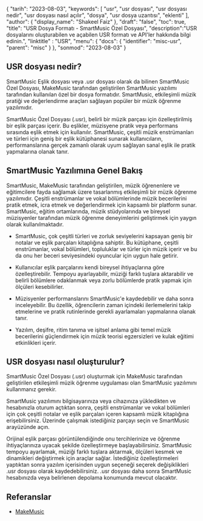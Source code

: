 {
"tarih": "2023-08-03",
  "keywords": [
"usr",
"usr dosyası",
"usr dosyası nedir",
"usr dosyası nasıl açılır",
"dosya",
"usr dosya uzantısı",
"eklenti"
],
  "author": {
"display_name": "Shakeel Faiz"
},
"draft": "false",
"toc": true,
"title": "USR Dosya Formatı - SmartMusic Özel Dosyası",
  "description":"USR dosyalarını oluşturabilen ve açabilen USR formatı ve API'ler hakkında bilgi edinin.",
"linktitle" : "USR",
  "menu": {
    "docs": {
      "identifier": "misc-usr",
      "parent": "misc"
}
},
"sonmod": "2023-08-03"
}

## USR dosyası nedir?

SmartMusic Eşlik dosyası veya .usr dosyası olarak da bilinen SmartMusic Özel Dosyası, MakeMusic tarafından geliştirilen SmartMusic yazılımı tarafından kullanılan özel bir dosya formatıdır. SmartMusic, etkileşimli müzik pratiği ve değerlendirme araçları sağlayan popüler bir müzik öğrenme yazılımıdır.

SmartMusic Özel Dosyası (.usr), belirli bir müzik parçası için özelleştirilmiş bir eşlik parçası içerir. Bu eşlikler, müzisyene pratik veya performans sırasında eşlik etmek için kullanılır. SmartMusic, çeşitli müzik enstrümanları ve türleri için geniş bir eşlik kütüphanesi sunarak kullanıcıların, performanslarına gerçek zamanlı olarak uyum sağlayan sanal eşlik ile pratik yapmalarına olanak tanır.

## SmartMusic Yazılımına Genel Bakış

SmartMusic, MakeMusic tarafından geliştirilen, müzik öğrenenlere ve eğitimcilere fayda sağlamak üzere tasarlanmış etkileşimli bir müzik öğrenme yazılımıdır. Çeşitli enstrümanlar ve vokal bölümlerinde müzik becerilerini pratik etmek, icra etmek ve değerlendirmek için kapsamlı bir platform sunar. SmartMusic, eğitim ortamlarında, müzik stüdyolarında ve bireysel müzisyenler tarafından müzik öğrenme deneyimlerini geliştirmek için yaygın olarak kullanılmaktadır.

- SmartMusic, çok çeşitli türleri ve zorluk seviyelerini kapsayan geniş bir notalar ve eşlik parçaları kitaplığına sahiptir. Bu kütüphane, çeşitli enstrümanlar, vokal bölümleri, topluluklar ve türler için müzik içerir ve bu da onu her beceri seviyesindeki oyuncular için uygun hale getirir.

- Kullanıcılar eşlik parçalarını kendi bireysel ihtiyaçlarına göre özelleştirebilir. Tempoyu ayarlayabilir, müziği farklı tuşlara aktarabilir ve belirli bölümlere odaklanmak veya zorlu bölümlerde pratik yapmak için ölçüleri kesebilirler.

- Müzisyenler performanslarını SmartMusic'e kaydedebilir ve daha sonra inceleyebilir. Bu özellik, öğrencilerin zaman içindeki ilerlemelerini takip etmelerine ve pratik rutinlerinde gerekli ayarlamaları yapmalarına olanak tanır.

- Yazılım, deşifre, ritim tanıma ve işitsel anlama gibi temel müzik becerilerini güçlendirmek için müzik teorisi egzersizleri ve kulak eğitimi etkinlikleri içerir.

## USR dosyası nasıl oluşturulur?

SmartMusic Özel Dosyası (.usr) oluşturmak için MakeMusic tarafından geliştirilen etkileşimli müzik öğrenme uygulaması olan SmartMusic yazılımını kullanmanız gerekir.

SmartMusic yazılımını bilgisayarınıza veya cihazınıza yükledikten ve hesabınızla oturum açtıktan sonra, çeşitli enstrümanlar ve vokal bölümleri için çok çeşitli notalar ve eşlik parçaları içeren kapsamlı müzik kitaplığına erişebilirsiniz. Üzerinde çalışmak istediğiniz parçayı seçin ve SmartMusic arayüzünde açın.

Orijinal eşlik parçası görüntülendiğinde onu tercihlerinize ve öğrenme ihtiyaçlarınıza uyacak şekilde özelleştirmeye başlayabilirsiniz. SmartMusic tempoyu ayarlamak, müziği farklı tuşlara aktarmak, ölçüleri kesmek ve dinamikleri değiştirmek için araçlar sağlar. İstediğiniz özelleştirmeleri yaptıktan sonra yazılım içerisinden uygun seçeneği seçerek değişiklikleri .usr dosyası olarak kaydedebilirsiniz. .usr dosyası daha sonra SmartMusic hesabınızda veya belirlenen depolama konumunda mevcut olacaktır.

## Referanslar
- [MakeMusic](https://www.makemusic.com/)

